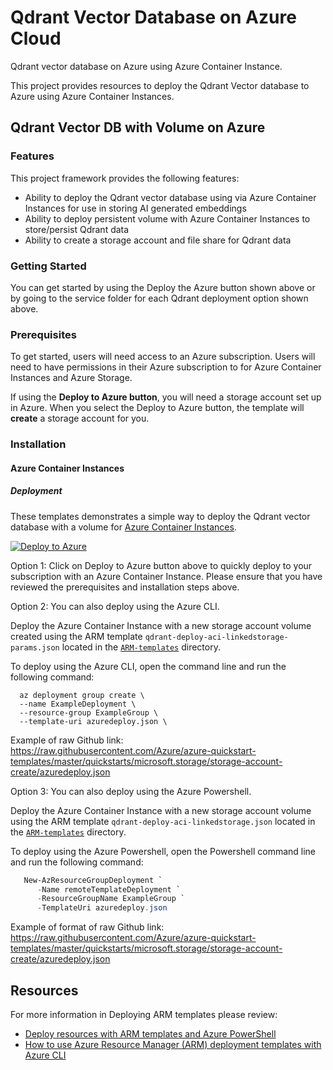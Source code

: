 # Qdrant Vector Database on Azure Cloud

Qdrant vector database on Azure using Azure Container Instance.

This project provides resources to deploy the Qdrant Vector database to Azure using Azure Container Instances.

## Qdrant Vector DB with Volume on Azure

### Features

This project framework provides the following features:

- Ability to deploy the Qdrant vector database using via Azure Container Instances for use in storing AI generated embeddings
- Ability to deploy persistent volume with Azure Container Instances to store/persist Qdrant data
- Ability to create a storage account and file share for Qdrant data

### Getting Started

You can get started by using the Deploy the Azure button shown above or by going to the service folder for each Qdrant deployment option shown above.

### Prerequisites

To get started, users will need access to an Azure subscription.
Users will need to have permissions in their Azure subscription to for Azure Container Instances and Azure Storage.

If using the **Deploy to Azure button**, you will need a storage account set up in Azure. When you select the Deploy to Azure button, the template will **create** a storage account for you.

### Installation

#### Azure Container Instances

##### Deployment

These templates demonstrates a simple way to deploy the Qdrant vector database with a volume for [Azure Container Instances](https://docs.microsoft.com/azure/container-instances/).

[![Deploy to Azure](https://aka.ms/deploytoazurebutton)](https://portal.azure.com/#create/Microsoft.Template/uri/https%3A%2F%2Fraw.githubusercontent.com%2FAzure-Samples%2Fqdrant-azure%2Fmain%2FAzure-Container-Instances%2FARM-templates%2Fqdrant-deploy-aci-linkedstorage-params.json)

Option 1: Click on Deploy to Azure button above to quickly deploy to your subscription with an Azure Container Instance. Please ensure that you have reviewed the prerequisites and installation steps above.

Option 2: You can also deploy using the Azure CLI.

Deploy the Azure Container Instance with a new storage account volume created using the ARM template `qdrant-deploy-aci-linkedstorage-params.json` located in the [`ARM-templates`](./ARM-templates) directory.

To deploy using the Azure CLI, open the command line and run the following command:

```azurecli
  az deployment group create \
  --name ExampleDeployment \
  --resource-group ExampleGroup \
  --template-uri azuredeploy.json \
```

Example of raw Github link: <https://raw.githubusercontent.com/Azure/azure-quickstart-templates/master/quickstarts/microsoft.storage/storage-account-create/azuredeploy.json>

Option 3: You can also deploy using the Azure Powershell.

Deploy the Azure Container Instance with a new storage account volume using the ARM template `qdrant-deploy-aci-linkedstorage.json` located in the [`ARM-templates`](./ARM-templates) directory.

To deploy using the Azure Powershell, open the Powershell command line and run the following command:

```powershell
   New-AzResourceGroupDeployment `
      -Name remoteTemplateDeployment `
      -ResourceGroupName ExampleGroup `
      -TemplateUri azuredeploy.json
```
  
Example of format of raw Github link: <https://raw.githubusercontent.com/Azure/azure-quickstart-templates/master/quickstarts/microsoft.storage/storage-account-create/azuredeploy.json>

## Resources

For more information in Deploying ARM templates please review:

- [Deploy resources with ARM templates and Azure PowerShell](https://learn.microsoft.com/azure/azure-resource-manager/templates/deploy-powershell)
- [How to use Azure Resource Manager (ARM) deployment templates with Azure CLI](https://learn.microsoft.com/azure/azure-resource-manager/templates/deploy-cli)

